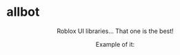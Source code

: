 # allbot

<p align="center">
Roblox UI libraries... That one is the best!

<p align="center">
Example of it:

<p align="center">
  <picture scrset="https://r2.e-z.host/7832f20c-64f3-46ac-bbdc-24b47117be2a/uhn6r1cm.png">
    
  </picture>
</p>
